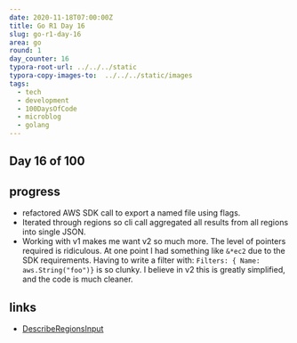 ```yaml
---
date: 2020-11-18T07:00:00Z
title: Go R1 Day 16
slug: go-r1-day-16
area: go
round: 1
day_counter: 16
typora-root-url: ../../../static
typora-copy-images-to:  ../../../static/images
tags:
  - tech
  - development
  - 100DaysOfCode
  - microblog
  - golang
---
```


## Day 16 of 100

## progress

- refactored AWS SDK call to export a named file using flags.
- Iterated through regions so cli call aggregated all results from all regions into single JSON.
- Working with v1 makes me want v2 so much more.
The level of pointers required is ridiculous.
At one point I had something like `&*ec2` due to the SDK requirements.
Having to write a filter with: `Filters: { Name: aws.String("foo")}` is so clunky.
I believe in v2 this is greatly simplified, and the code is much cleaner.

## links

- [DescribeRegionsInput](https://pkg.go.dev/github.com/aws/aws-sdk-go@v1.35.31/service/ec2#DescribeRegionsInput.GoString)
